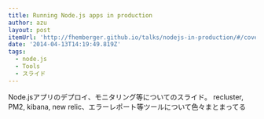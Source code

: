```yaml
---
title: Running Node.js apps in production
author: azu
layout: post
itemUrl: 'http://fhemberger.github.io/talks/nodejs-in-production/#/cover'
date: '2014-04-13T14:19:49.819Z'
tags:
  - node.js
  - Tools
  - スライド
---
```

Node.jsアプリのデプロイ、モニタリング等についてのスライド。
recluster, PM2, kibana, new relic、エラーレポート等ツールについて色々まとまってる
